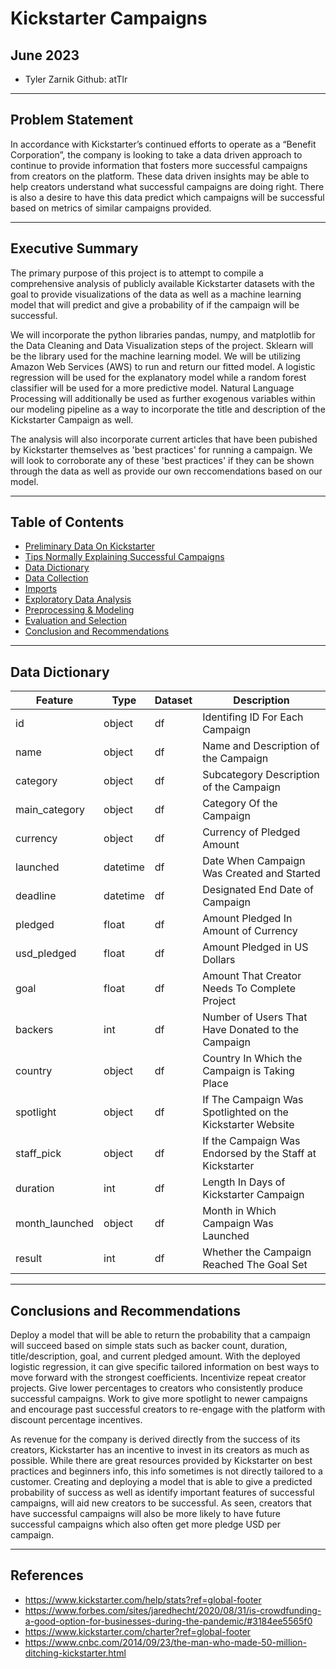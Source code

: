 # Kickstarter Campaigns
## June 2023


* Tyler Zarnik Github: atTlr

---

## Problem Statement

In accordance with Kickstarter’s continued efforts to operate as a “Benefit Corporation”,  the company is looking to take a data driven approach to continue to provide information that fosters more successful campaigns from creators on the platform. These data driven insights may be able to help creators understand what successful campaigns are doing right. There is also a desire to have this data predict which campaigns will be successful based on metrics of similar campaigns provided. 

---

## Executive Summary

The primary purpose of this project is to attempt to compile a comprehensive analysis of publicly available Kickstarter datasets with the goal to provide visualizations of the data as well as a machine learning model that will predict and give a probability of if the campaign will be successful.

We will incorporate the python libraries pandas, numpy, and matplotlib for the Data Cleaning and Data Visualization steps of the project. Sklearn will be the library used for the machine learning model. We will be utilizing Amazon Web Services (AWS) to run and return our fitted model. A logistic regression will be used for the explanatory model while a random forest classifier will be used for a more predictive model. Natural Language Processing will additionally be used as further exogenous variables within our modeling pipeline as a way to incorporate the title and description of the Kickstarter Campaign as well.

The analysis will also incorporate current articles that have been pubished by Kickstarter themselves as 'best practices' for running a campaign. We will look to corroborate any of these 'best practices' if they can be shown through the data as well as provide our own reccomendations based on our model.

---

## Table of Contents

- [Preliminary Data On Kickstarter](#Preliminary-Data-On-Kickstarter)
- [Tips Normally Explaining Successful Campaigns](#Tips-Normally-Explaining-Successful-Campaigns)
- [Data Dictionary](#Data-Dictionary)
- [Data Collection](#Data-Collection)
- [Imports](#Imports)
- [Exploratory Data Analysis](#EDA)
- [Preprocessing & Modeling](#Preprocessing-&-Modeling)
- [Evaluation and Selection](#Evaluation-and-Selection)
- [Conclusion and Recommendations](#Conclusion-and-Recommendations)


--- 

## Data Dictionary


|Feature|Type|Dataset|Description|
|---|---|---|---|
|id|object|df|Identifing ID For Each Campaign|
|name|object|df|Name and Description of the Campaign|
|category|object|df|Subcategory Description of the Campaign|
|main_category|object|df|Category Of the Campaign|
|currency|object|df|Currency of Pledged Amount|
|launched|datetime|df|Date When Campaign Was Created and Started|
|deadline|datetime|df|Designated End Date of Campaign|
|pledged|float|df|Amount Pledged In Amount of Currency|
|usd_pledged|float|df|Amount Pledged in US Dollars|
|goal|float|df|Amount That Creator Needs To Complete Project|
|backers|int|df|Number of Users That Have Donated to the Campaign|
|country|object|df|Country In Which the Campaign is Taking Place|
|spotlight|object|df|If The Campaign Was Spotlighted on the Kickstarter Website|
|staff_pick|object|df|If the Campaign Was Endorsed by the Staff at Kickstarter|
|duration|int|df|Length In Days of Kickstarter Campaign|
|month_launched|object|df|Month in Which Campaign Was Launched|
|result|int|df|Whether the Campaign Reached The Goal Set|

---

## Conclusions and Recommendations

Deploy a model that will be able to return the probability that a campaign will succeed based on simple stats such as backer count, duration, title/description, goal, and current pledged amount. With the deployed logistic regression, it can give specific tailored information on best ways to move forward with the strongest coefficients. Incentivize repeat creator projects. Give lower percentages to creators who consistently produce successful campaigns. Work to give more spotlight to newer campaigns and encourage past successful creators to re-engage with the platform with discount percentage incentives.

As revenue for the company is derived directly from the success of its creators, Kickstarter has an incentive to invest in its creators as much as possible. While there are great resources provided by Kickstarter on best practices and beginners info, this info sometimes is not directly tailored to a customer. Creating and deploying a model that is able to give a predicted probability of success as well as identify important features of successful campaigns, will aid new creators to be successful. As seen, creators that have successful campaigns will also be more likely to have future successful campaigns which also often get more pledge USD per campaign.

---

## References

- https://www.kickstarter.com/help/stats?ref=global-footer
- https://www.forbes.com/sites/jaredhecht/2020/08/31/is-crowdfunding-a-good-option-for-businesses-during-the-pandemic/#3184ee5565f0
- https://www.kickstarter.com/charter?ref=global-footer
- https://www.cnbc.com/2014/09/23/the-man-who-made-50-million-ditching-kickstarter.html
